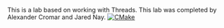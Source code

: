 This is a lab based on working with Threads. This lab was completed by Alexander Cromar and Jared Nay.
[![CMake](https://github.com/uofu-emb/Lab3_11/actions/workflows/main.yml/badge.svg?branch=working_branch)](https://github.com/uofu-emb/Lab3_11/actions/workflows/main.yml)
